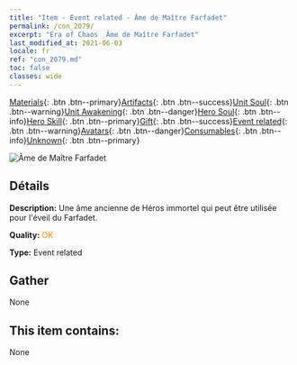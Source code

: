 ```yaml
---
title: "Item - Event related - Âme de Maître Farfadet"
permalink: /con_2079/
excerpt: "Era of Chaos  Âme de Maître Farfadet"
last_modified_at: 2021-06-03
locale: fr
ref: "con_2079.md"
toc: false
classes: wide
---
```

 [Materials](/ItemsFR/){: .btn .btn--primary}[Artifacts](/ItemsFR/Artifacts/){: .btn .btn--success}[Unit Soul](/ItemsFR/UnitSoul/){: .btn .btn--warning}[Unit Awakening](/ItemsFR/UnitAwakening/){: .btn .btn--danger}[Hero Soul](/ItemsFR/HeroSoul/){: .btn .btn--info}[Hero Skill](/ItemsFR/HeroSkill/){: .btn .btn--primary}[Gift](/ItemsFR/Gift/){: .btn .btn--success}[Event related](/ItemsFR/Events/){: .btn .btn--warning}[Avatars](/ItemsFR/Avatars/){: .btn .btn--danger}[Consumables](/ItemsFR/Consumables/){: .btn .btn--info}[Unknown](/ItemsFR/Unknown/){: .btn .btn--primary}

 ![Âme de Maître Farfadet](/images/t/juexing_909.jpg)

## Détails
 **Description:** Une âme ancienne de Héros immortel qui peut être utilisée pour l'éveil du Farfadet.

 **Quality:** <span style="color: #FF8C00">OK</span>

 **Type:** Event related

## Gather

  None

## This item contains:

  None

